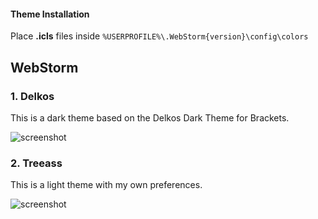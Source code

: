 #### Theme Installation
Place **.icls** files inside `%USERPROFILE%\.WebStorm{version}\config\colors`


## WebStorm

### 1. Delkos

This is a dark theme based on the Delkos Dark Theme for Brackets.

![screenshot](https://github.com/mb2o/Themes/blob/master/delkos.jpg)

### 2. Treeass

This is a light theme with my own preferences.

![screenshot](https://github.com/mb2o/Themes/blob/master/treeass.jpg)

